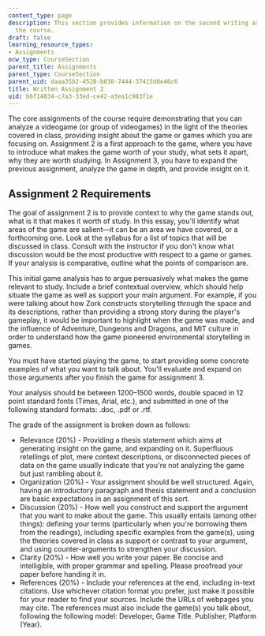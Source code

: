 ```yaml
---
content_type: page
description: This section provides information on the second writing assignment of
  the course.
draft: false
learning_resource_types:
- Assignments
ocw_type: CourseSection
parent_title: Assignments
parent_type: CourseSection
parent_uid: daaa35b2-4528-b838-7444-37415d0e46c6
title: Written Assignment 2
uid: b6f14834-c7a3-33ed-ce42-a3ea1c983f1e
---
```

The core assignments of the course require demonstrating that you can analyze a videogame (or group of videogames) in the light of the theories covered in class, providing insight about the game or games which you are focusing on. Assignment 2 is a first approach to the game, where you have to introduce what makes the game worth of your study, what sets it apart, why they are worth studying. In Assignment 3, you have to expand the previous assignment, analyze the game in depth, and provide insight on it.

Assignment 2 Requirements
-------------------------

The goal of assignment 2 is to provide context to why the game stands out, what is it that makes it worth of study. In this essay, you'll identify what areas of the game are salient—it can be an area we have covered, or a forthcoming one. Look at the syllabus for a list of topics that will be discussed in class. Consult with the instructor if you don't know what discussion would be the most productive with respect to a game or games. If your analysis is comparative, outline what the points of comparison are.

This initial game analysis has to argue persuasively what makes the game relevant to study. Include a brief contextual overview, which should help situate the game as well as support your main argument. For example, if you were talking about how Zork constructs storytelling through the space and its descriptions, rather than providing a strong story during the player's gameplay, it would be important to highlight when the game was made, and the influence of Adventure, Dungeons and Dragons, and MIT culture in order to understand how the game pioneered environmental storytelling in games.

You must have started playing the game, to start providing some concrete examples of what you want to talk about. You'll evaluate and expand on those arguments after you finish the game for assignment 3.

Your analysis should be between 1200–1500 words, double spaced in 12 point standard fonts (Times, Arial, etc.), and submitted in one of the following standard formats: .doc, .pdf or .rtf.

The grade of the assignment is broken down as follows:

*   Relevance (20%) - Providing a thesis statement which aims at generating insight on the game, and expanding on it. Superfluous retellings of plot, mere context descriptions, or disconnected pieces of data on the game usually indicate that you're not analyzing the game but just rambling about it.
*   Organization (20%) - Your assignment should be well structured. Again, having an introductory paragraph and thesis statement and a conclusion are basic expectations in an assignment of this sort.
*   Discussion (20%) - How well you construct and support the argument that you want to make about the game. This usually entails (among other things): defining your terms (particularly when you're borrowing them from the readings), including specific examples from the game(s), using the theories covered in class as support or contrast to your argument, and using counter-arguments to strengthen your discussion.
*   Clarity (20%) - How well you write your paper. Be concise and intelligible, with proper grammar and spelling. Please proofread your paper before handing it in.
*   References (20%) - Include your references at the end, including in-text citations. Use whichever citation format you prefer, just make it possible for your reader to find your sources. Include the URLs of webpages you may cite. The references must also include the game(s) you talk about, following the following model: Developer, Game Title. Publisher, Platform (Year).